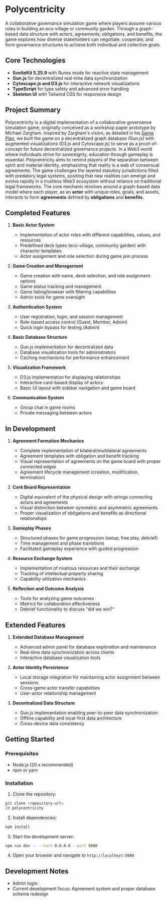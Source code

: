 # Polycentricity

A collaborative governance simulation game where players assume various roles in building an eco-village or community garden. Through a graph-based data structure with actors, agreements, obligations, and benefits, the game explores how diverse stakeholders can negotiate, cooperate, and form governance structures to achieve both individual and collective goals.

## Core Technologies

- **SvelteKit 5.25.9** with Runes mode for reactive state management
- **Gun.js** for decentralized real-time data synchronization
- **Cytoscape.js and D3.js** for interactive network visualizations
- **TypeScript** for type safety and advanced error handling
- **Skeleton UI** with Tailwind CSS for responsive design

## Project Summary

Polycentricity is a digital implementation of a collaborative governance simulation game, originally conceived as a workshop paper prototype by Michael Zargham. Inspired by Zargham's vision, as detailed in his [Game Plan](https://hackmd.io/o0XyDD6tRKawnIdpRQqrmw), we built the game on a decentralized graph database (Gun.js) with augmented visualizations (D3.js and Cytoscape.js) to serve as a proof-of-concept for future decentralized governance projects. In a Web3 world where individuals strive for sovereignty, education through gameplay is essential. Polycentricity aims to remind players of the separation between spirit and material identity, emphasizing that reality is a web of consensual agreements. The game challenges the layered statutory jurisdictions filled with predatory legal systems, positing that new realities can emerge and evolve rapidly in a trustless Web3 ecosystem without reliance on traditional legal frameworks. The core mechanic revolves around a graph-based data model where each player, as an **actor** with unique roles, goals, and assets, interacts to form **agreements** defined by **obligations** and **benefits**.

## Completed Features

1. **Basic Actor System** 
   - Implementation of actor roles with different capabilities, values, and resources
   - Predefined deck types (eco-village, community garden) with character templates
   - Actor assignment and role selection during game join process

2. **Game Creation and Management**
   - Game creation with name, deck selection, and role assignment options
   - Game status tracking and management
   - Game listing/browser with filtering capabilities
   - Admin tools for game oversight

3. **Authentication System**
   - User registration, login, and session management
   - Role-based access control (Guest, Member, Admin)
   - Quick login bypass for testing (Admin)

4. **Basic Database Structure**
   - Gun.js implementation for decentralized data
   - Database visualization tools for administrators
   - Caching mechanisms for performance enhancement

5. **Visualization Framework**
   - D3.js implementation for displaying relationships
   - Interactive card-based display of actors
   - Basic UI layout with sidebar navigation and game board

6. **Communication System**
   - Group chat in game rooms
   - Private messaging between actors

## In Development

1. **Agreement Formation Mechanics**
   - Complete implementation of bilateral/multilateral agreements
   - Agreement templates with obligation and benefit tracking
   - Visual representation of agreements on the game board with proper connected edges
   - Agreement lifecycle management (creation, modification, termination)

2. **Cork Board Representation**
   - Digital equivalent of the physical design with strings connecting actors and agreements
   - Visual distinction between symmetric and asymmetric agreements
   - Proper visualization of obligations and benefits as directional relationships

3. **Gameplay Phases**
   - Structured phases for game progression (setup, free play, debrief)
   - Time management and phase transitions
   - Facilitated gameplay experience with guided progression

4. **Resource Exchange System**
   - Implementation of rivalrous resources and their exchange
   - Tracking of intellectual property sharing
   - Capability utilization mechanics

5. **Reflection and Outcome Analysis**
   - Tools for analyzing game outcomes
   - Metrics for collaboration effectiveness
   - Debrief functionality to discuss "did we win?"

## Extended Features

1. **Extended Database Management**
   - Advanced admin panel for database exploration and maintenance
   - Real-time data synchronization across clients
   - Interactive database visualization tools

2. **Actor Identity Persistence**
   - Local storage integration for maintaining actor assignment between sessions
   - Cross-game actor transfer capabilities
   - User-actor relationship management

3. **Decentralized Data Structure**
   - Gun.js implementation enabling peer-to-peer data synchronization
   - Offline capability and local-first data architecture
   - Cross-device data consistency

## Getting Started

### Prerequisites

- Node.js (20.x recommended)
- npm or yarn

### Installation

1. Clone the repository:
```bash
git clone <repository-url>
cd polycentricity
```

2. Install dependencies:
```bash
npm install
```

3. Start the development server:
```bash
npm run dev -- --host 0.0.0.0 --port 5000
```

4. Open your browser and navigate to `http://localhost:5000`

## Development Notes

- Admin login: 
- Current development focus: Agreement system and proper database schema redesign